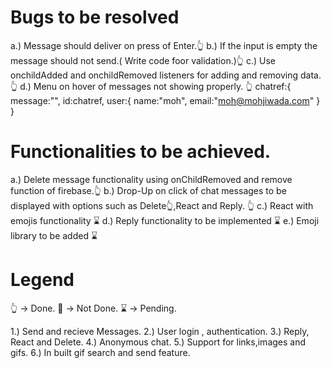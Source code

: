 # Bugs to be resolved

a.) Message should deliver on press of Enter.👆
b.) If the input is empty the message should not send.( Write code foor validation.)👆
c.) Use onchildAdded and onchildRemoved listeners for adding and removing data. 👆
d.) Menu on hover of messages not showing properly. 👆
chatref:{
message:"",
id:chatref,
user:{
name:"moh",
email:"moh@mohjiwada.com"
}
}

# Functionalities to be achieved.

a.) Delete message functionality using onChildRemoved and remove function of firebase.👆
b.) Drop-Up on click of chat messages to be displayed with options such as Delete👆,React and Reply. 👆
c.) React with emojis functionality ⌛
d.) Reply functionality to be implemented ⌛
e.) Emoji library to be added ⌛

# Legend

👆 -> Done.
🤞 -> Not Done.
⌛ -> Pending.

1.) Send and recieve Messages.
2.) User login , authentication.
3.) Reply, React and Delete.
4.) Anonymous chat.
5.) Support for links,images and gifs.
6.) In built gif search and send feature.
